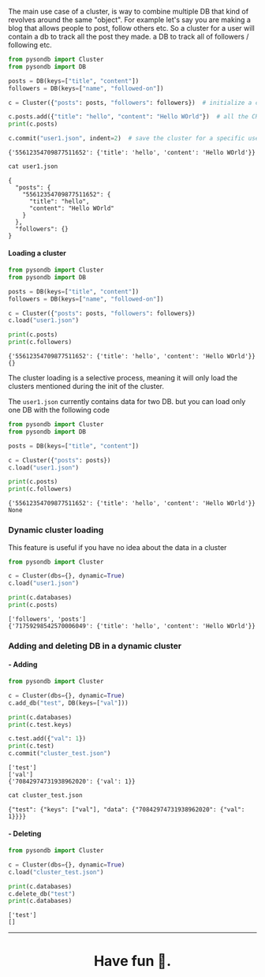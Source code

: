 The main use case of a cluster, is way to combine multiple DB that kind of revolves around the same "object".
For example let's say you are making a blog that allows people to post, follow others etc.
So a cluster for a user will contain a db to track all the post they made. a DB to track all of followers / following etc.

```python
from pysondb import Cluster
from pysondb import DB

posts = DB(keys=["title", "content"])
followers = DB(keys=["name", "followed-on"])

c = Cluster({"posts": posts, "followers": followers})  # initialize a cluster, in this case for a user

c.posts.add({"title": "hello", "content": "Hello WOrld"})  # all the CRUD methods will work in the cluster
print(c.posts)

c.commit("user1.json", indent=2)  # save the cluster for a specific user

```

    {'55612354709877511652': {'title': 'hello', 'content': 'Hello WOrld'}}

```python
cat user1.json
```

    {
      "posts": {
        "55612354709877511652": {
          "title": "hello",
          "content": "Hello WOrld"
        }
      },
      "followers": {}
    }

#### Loading a cluster

```python
from pysondb import Cluster
from pysondb import DB

posts = DB(keys=["title", "content"])
followers = DB(keys=["name", "followed-on"])

c = Cluster({"posts": posts, "followers": followers})
c.load("user1.json")

print(c.posts)
print(c.followers)
```

    {'55612354709877511652': {'title': 'hello', 'content': 'Hello WOrld'}}
    {}

The cluster loading is a selective process, meaning it will only load the clusters mentioned during the init of the cluster.

The `user1.json` currently contains data for two DB. but you can load only one DB with the following code

```python
from pysondb import Cluster
from pysondb import DB

posts = DB(keys=["title", "content"])

c = Cluster({"posts": posts})
c.load("user1.json")

print(c.posts)
print(c.followers)
```

    {'55612354709877511652': {'title': 'hello', 'content': 'Hello WOrld'}}
    None

### Dynamic cluster loading

This feature is useful if you have no idea about the data in a cluster

```python
from pysondb import Cluster

c = Cluster(dbs={}, dynamic=True)
c.load("user1.json")

print(c.databases)
print(c.posts)
```

    ['followers', 'posts']
    {'71759298542570006049': {'title': 'hello', 'content': 'Hello WOrld'}}

### Adding and deleting DB in a dynamic cluster

#### - Adding

```python
from pysondb import Cluster

c = Cluster(dbs={}, dynamic=True)
c.add_db("test", DB(keys=["val"]))

print(c.databases)
print(c.test.keys)

c.test.add({"val": 1})
print(c.test)
c.commit("cluster_test.json")
```

    ['test']
    ['val']
    {'70842974731938962020': {'val': 1}}

```python
cat cluster_test.json
```

    {"test": {"keys": ["val"], "data": {"70842974731938962020": {"val": 1}}}}

#### - Deleting

```python
from pysondb import Cluster

c = Cluster(dbs={}, dynamic=True)
c.load("cluster_test.json")

print(c.databases)
c.delete_db("test")
print(c.databases)

```

    ['test']
    []

---

<h1 align="center"> Have fun 🥰. </h1>
